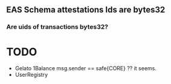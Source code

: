 ## EAS Schema attestations Ids are bytes32

### Are uids of transactions bytes32?

# TODO

- Gelato 1Balance msg.sender == safe{CORE} ?? it seems.
- UserRegistry
